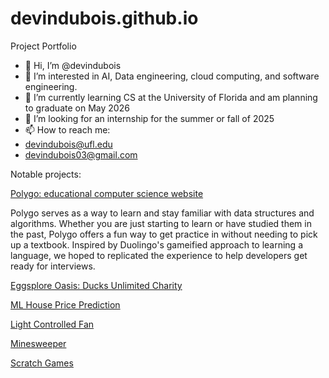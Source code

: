 # devindubois.github.io
Project Portfolio


- 👋 Hi, I’m @devindubois
- 👀 I’m interested in AI, Data engineering, cloud computing, and software engineering.
- 🌱 I’m currently learning CS at the University of Florida and am planning to graduate on May 2026
- 💞️ I’m looking for an internship for the summer or fall of 2025
- 📫 How to reach me:
- devindubois@ufl.edu
- devindubois03@gmail.com

Notable projects:

[Polygo: educational computer science website](https://polygo.study)

Polygo serves as a way to learn and stay familiar with data structures and algorithms. Whether you are just starting to learn or have studied them in the past, Polygo offers a fun way to get practice in without needing to pick up a textbook. Inspired by Duolingo's gameified approach to learning a language, we hoped to replicated the experience to help developers get ready for interviews.

[Eggsplore Oasis: Ducks Unlimited Charity](https://github.com/myleecsmith/egg-depot)

[ML House Price Prediction](https://deepnote.com/workspace/Location%20Pricing-c6dca2a8-6bf2-445a-a985-945f5e71ceb7/project/Trey-Koloss-Untitled-project-7db75346-9938-4ab2-b427-4ed975af08a2/notebook/Notebook%201-f4d0f380a52c42efa165e114de48d298) 

[Light Controlled Fan](https://github.com/RAMERCADO1/MCLab4/tree/main)

[Minesweeper](https://github.com/devindubois/Minesweeper-project-3-cop3503)

[Scratch Games](https://scratch.mit.edu/users/devindubois/)

